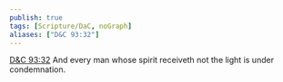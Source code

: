 ```yaml
---
publish: true
tags: [Scripture/DaC, noGraph]
aliases: ["D&C 93:32"]
---
```

[D&C 93:32](https://churchofjesuschrist.org/study/scriptures/dc-testament/dc/93?lang=eng&id=p32#p32) And every man whose spirit receiveth not the light is under condemnation.
